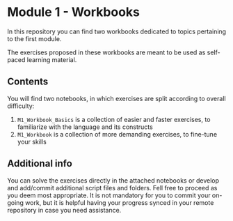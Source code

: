# Module 1 - Workbooks
In this repository you can find two workbooks dedicated to topics pertaining to the first module.

The exercises proposed in these workbooks are meant to be used as self-paced learning material.

## Contents
You will find two notebooks, in which exercises are split according to overall difficulty:
1. `M1_Workbook_Basics` is a collection of easier and faster exercises, to familiarize with the language and its constructs
2. `M1_Workbook` is a collection of more demanding exercises, to fine-tune your skills

## Additional info
You can solve the exercises directly in the attached notebooks or develop and add/commit additional script files and folders. Fell free to proceed as you deem most appropriate.
It is not mandatory for you to commit your on-going work, but it is helpful having your progress synced in your remote repository in case you need assistance.
